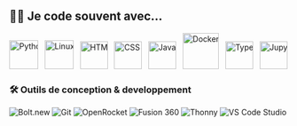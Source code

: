 ## 👨‍💻 Je code souvent avec...

<div style="overflow: hidden; white-space: nowrap;">
  <div style="display: inline-block; animation: scroll 10s linear infinite; white-space: nowrap;">
    <a href="https://www.python.org/"><img src="https://cdn.jsdelivr.net/gh/devicons/devicon/icons/python/python-original.svg" alt="Python" width="52"/></a>&nbsp;&nbsp;
    <a href="https://www.linux.org/"><img src="https://cdn.jsdelivr.net/gh/devicons/devicon/icons/linux/linux-original.svg" alt="Linux" width="52"/></a>&nbsp;&nbsp;
    <a href="https://developer.mozilla.org/en-US/docs/Web/Guide/HTML/HTML5"><img src="https://cdn.jsdelivr.net/gh/devicons/devicon/icons/html5/html5-original.svg" alt="HTML" width="50"/></a>&nbsp;&nbsp;
    <a href="https://developer.mozilla.org/en-US/docs/Web/CSS"><img src="https://cdn.jsdelivr.net/gh/devicons/devicon/icons/css3/css3-original.svg" alt="CSS" width="50"/></a>&nbsp;&nbsp;
    <a href="https://developer.mozilla.org/en-US/docs/Web/JavaScript"><img src="https://cdn.jsdelivr.net/gh/devicons/devicon/icons/javascript/javascript-original.svg" alt="JavaScript" width="50"/></a>&nbsp;&nbsp;
    <a href="https://www.docker.com/"><img src="https://d7umqicpi7263.cloudfront.net/img/product/bf3d98f7-537d-4f2c-b763-ee84a2487590.com/5c52f7fb9b471662f8b00586df713879" alt="Docker" width="65"/></a>&nbsp;&nbsp;
    <a href="https://www.typescriptlang.org/"><img src="https://upload.wikimedia.org/wikipedia/commons/thumb/f/f5/Typescript.svg/1200px-Typescript.svg.png" alt="TypeScript" width="50"/></a>&nbsp;&nbsp;
    <a href="https://jupyter.org/"><img src="https://upload.wikimedia.org/wikipedia/commons/thumb/3/38/Jupyter_logo.svg/langfr-800px-Jupyter_logo.svg.png" alt="JupyterLab" width="50"/></a>&nbsp;&nbsp;
    <a href="https://react.dev/"><img src="https://upload.wikimedia.org/wikipedia/commons/thumb/a/a7/React-icon.svg/1150px-React-icon.svg.png" alt="React" width="55"/></a>&nbsp;&nbsp;
    <a href="https://git-scm.com/"><img src="https://upload.wikimedia.org/wikipedia/commons/thumb/3/3f/Git_icon.svg/2048px-Git_icon.svg.png" alt="Git" width="55"/></a>&nbsp;&nbsp;
    <a href="https://blender.org/"><img src="https://icons.iconarchive.com/icons/bokehlicia/captiva/256/blender-icon.png" alt="Blender" width="55"/></a>&nbsp;&nbsp;
</div>


### 🛠️ Outils de conception & developpement

![Bolt.new](https://img.shields.io/badge/Bolt.new-%23FFDD00?style=for-the-badge&logo=lightning&logoColor=black)
![Git](https://img.shields.io/badge/Git-F05032?style=for-the-badge&logo=git&logoColor=white)
![OpenRocket](https://img.shields.io/badge/OpenRocket-1E90FF?style=for-the-badge&logo=rocket&logoColor=white)
![Fusion 360](https://img.shields.io/badge/Fusion%20360-FF8800?style=for-the-badge&logo=autodesk&logoColor=white)
![Thonny](https://img.shields.io/badge/Thonny-333333?style=for-the-badge&logo=thonny&logoColor=white)
![VS Code Studio](https://img.shields.io/badge/VS%20Code-007ACC?style=for-the-badge&logo=visual-studio-code&logoColor=white)
-->
<!--
---
### 📊 Latest Projects

<tr>
   <td width="50%">
     <p align="left">
       <a href="https://github.com/ReaderAI/ReaderAI">
         <img align="center" width="470" src="https://github-readme-stats.vercel.app/api/pin/?username=paguielng&repo=ReaderAI&theme=nightowl&show_owner=true&bg_color=0,000000,004080&title_color=c7d2fe&text_color=ffffff" alt="ReaderAI" />
       </a>
     </p>
   </td>
</tr>


<tr> 
  <td width="50%">
    <p align="left">
      <a href="https://github.com/paguielng/ShoppingLandListPage">
        <img align="center" width="470" src="https://github-readme-stats.vercel.app/api/pin/?username=paguielng&repo=ShoppingLandListPage&theme=blueberry&show_owner=true&bg_color=0,0d1117,004080&title_color=4db8ff&text_color=ffffff" alt="ShoppingLandListPage" />
      </a>
    </p>
  </td>
</tr>
-->

   
